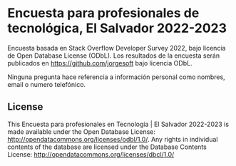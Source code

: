 # Encuesta para profesionales de tecnológica, El Salvador 2022-2023

Encuesta basada en Stack Overflow Developer Survey 2022, bajo licencia de Open Database License (ODbL). Los resultados de la encuesta serán publicados en https://github.com/jorgesoft bajo licencia ODbL. 

Ninguna pregunta hace referencia a información personal como nombres, email o numero telefónico.  

## License

This Encuesta para profesionales en Tecnología | El Salvador 2022-2023 is made available under the Open Database License: http://opendatacommons.org/licenses/odbl/1.0/. Any rights in individual contents of the database are licensed under the Database Contents License: http://opendatacommons.org/licenses/dbcl/1.0/


